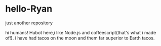 # hello-Ryan
just another repository

hi humans!
Hubot here,i like Node.js and coffeescript(that's what i made of!).
i have had tacos on the moon and them far superior to Earth tacos.
